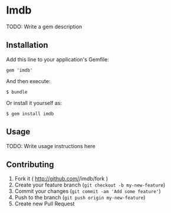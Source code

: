 # Imdb

TODO: Write a gem description

## Installation

Add this line to your application's Gemfile:

    gem 'imdb'

And then execute:

    $ bundle

Or install it yourself as:

    $ gem install imdb

## Usage

TODO: Write usage instructions here

## Contributing

1. Fork it ( http://github.com/<my-github-username>/imdb/fork )
2. Create your feature branch (`git checkout -b my-new-feature`)
3. Commit your changes (`git commit -am 'Add some feature'`)
4. Push to the branch (`git push origin my-new-feature`)
5. Create new Pull Request
